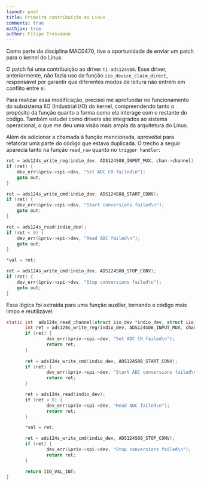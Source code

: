 ```yaml
---
layout: post
title: Primeira contribuição ao Linux
comments: true
mathjax: true
author: Filipe Tressmann
---
```


Como parte da disciplina MAC0470, tive a oportunidade de enviar um patch para o kernel do Linux.

O patch foi uma contribuição ao driver `ti-ads124s08`. Esse driver, anteriormente, não fazia uso da função `iio_device_claim_direct`, responsável por garantir que diferentes modos de leitura não entrem em conflito entre si.

Para realizar essa modificação, precisei me aprofundar no funcionamento do subsistema IIO (Industrial I/O) do kernel, compreendendo tanto o propósito da função quanto a forma como ela interage com o restante do código. Também estudei como drivers são integrados ao sistema operacional, o que me deu uma visão mais ampla da arquitetura do Linux.

Além de adicionar a chamada à função mencionada, aproveitei para refatorar uma parte do código que estava duplicada. O trecho a seguir aparecia tanto na função `read_raw` quanto no `trigger handler`:

```c
ret = ads124s_write_reg(indio_dev, ADS124S08_INPUT_MUX, chan->channel);
if (ret) {
    dev_err(&priv->spi->dev, "Set ADC CH failed\n");
    goto out;
}

ret = ads124s_write_cmd(indio_dev, ADS124S08_START_CONV);
if (ret) {
    dev_err(&priv->spi->dev, "Start conversions failed\n");
    goto out;
}

ret = ads124s_read(indio_dev);
if (ret < 0) {
    dev_err(&priv->spi->dev, "Read ADC failed\n");
    goto out;
}

*val = ret;

ret = ads124s_write_cmd(indio_dev, ADS124S08_STOP_CONV);
if (ret) {
    dev_err(&priv->spi->dev, "Stop conversions failed\n");
    goto out;
}
```

Essa lógica foi extraída para uma função auxiliar, tornando o código mais limpo e reutilizável:

```c
static int  ads124s_read_channel(struct iio_dev *indio_dev, struct iio_chan_spec const *chan, int *val) {
       int ret = ads124s_write_reg(indio_dev, ADS124S08_INPUT_MUX, chan);
       if (ret) {
               dev_err(&priv->spi->dev, "Set ADC CH failed\n");
               return ret;
       }
       
       ret = ads124s_write_cmd(indio_dev, ADS124S08_START_CONV);
       if (ret) {
               dev_err(&priv->spi->dev, "Start ADC conversions failed\n");
               return ret;
       }

       ret = ads124s_read(indio_dev);
       if (ret < 0) {
               dev_err(&priv->spi->dev, "Read ADC failed\n");
               return ret;
       }

       *val = ret;

       ret = ads124s_write_cmd(indio_dev, ADS124S08_STOP_CONV);
       if (ret) {
               dev_err(&priv->spi->dev, "Stop conversions failed\n");
               return ret;
       }

       return IIO_VAL_INT;
}
```